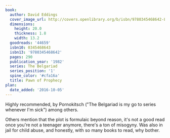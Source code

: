 ```yaml
---
book:
  author: David Eddings
  cover_image_url: http://covers.openlibrary.org/b/isbn/9780345468642-L.jpg
  dimensions:
    height: 20.0
    thickness: 1.8
    width: 13.2
  goodreads: '44659'
  isbn10: 0345468643
  isbn13: '9780345468642'
  pages: 290
  publication_year: '1982'
  series: The Belgariad
  series_position: '1'
  spine_color: '#cfa16a'
  title: Pawn of Prophecy
plan:
  date_added: '2016-10-05'
---
```


Highly recommended, by Pornokitsch ("The Belgariad is my go to series whenever I'm sick") among others.

Others mention that the plot is formulaic beyond reason, it's not a good read once you're not a teenager anymore,
there's a ton of misogyny. Was also in jail for child abuse, and honestly, with so many books to read, why bother.
